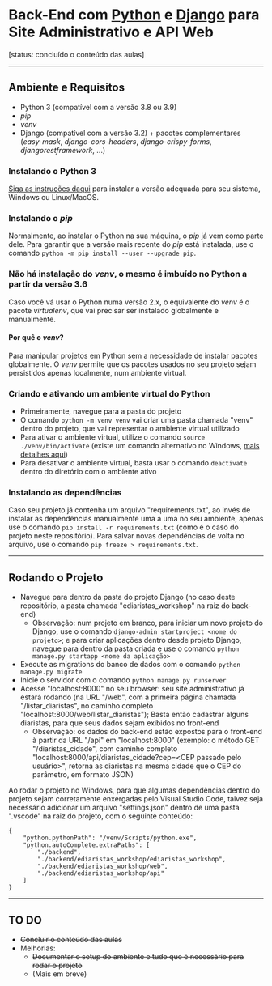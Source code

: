 # Back-End com [Python](https://www.python.org/) e [Django](https://www.djangoproject.com/) para Site Administrativo e API Web
[status: concluído o conteúdo das aulas]

___

## Ambiente e Requisitos
* Python 3 (compatível com a versão 3.8 ou 3.9)
* *pip*
* *venv*
* Django (compatível com a versão 3.2) + pacotes complementares (*easy-mask*, *django-cors-headers*, *django-crispy-forms*, *djangorestframework*, ...)

### Instalando o Python 3
[Siga as instruções daqui](https://www.python.org/downloads/) para instalar a versão adequada para seu sistema, Windows ou Linux/MacOS.

### Instalando o *pip*
Normalmente, ao instalar o Python na sua máquina, o *pip* já vem como parte dele. Para garantir que a versão mais recente do *pip* está instalada, use o comando `python -m pip install --user --upgrade pip`.

### Não há instalação do *venv*, o mesmo é imbuído no Python a partir da versão 3.6
Caso você vá usar o Python numa versão 2.x, o equivalente do *venv* é o pacote *virtualenv*, que vai precisar ser instalado globalmente e manualmente.
#### Por quê o *venv*?
Para manipular projetos em Python sem a necessidade de instalar pacotes globalmente. O *venv* permite que os pacotes usados no seu projeto sejam persistidos apenas localmente, num ambiente virtual.

### Criando e ativando um ambiente virtual do Python
* Primeiramente, navegue para a pasta do projeto
* O comando `python -m venv venv` vai criar uma pasta chamada "venv" dentro do projeto, que vai representar o ambiente virtual utilizado
* Para ativar o ambiente virtual, utilize o comando `source ./venv/bin/activate` (existe um comando alternativo no Windows, [mais detalhes aqui](https://docs.python.org/3/library/venv.html#module-venv))
* Para desativar o ambiente virtual, basta usar o comando `deactivate` dentro do diretório com o ambiente ativo

### Instalando as dependências
Caso seu projeto já contenha um arquivo "requirements.txt", ao invés de instalar as dependências manualmente uma a uma no seu ambiente, apenas use o comando `pip install -r requirements.txt` (como é o caso do projeto neste repositório). Para salvar novas dependências de volta no arquivo, use o comando `pip freeze > requirements.txt`.

___

## Rodando o Projeto
* Navegue para dentro da pasta do projeto Django (no caso deste repositório, a pasta chamada "ediaristas_workshop" na raiz do back-end)
    * Observação: num projeto em branco, para iniciar um novo  projeto do Django, use o comando `django-admin startproject <nome do projeto>`; e para criar aplicações dentro desde projeto Django, navegue para dentro da pasta criada e use o comando `python manage.py startapp <nome da aplicação>`
* Execute as migrations do banco de dados com o comando `python manage.py migrate`
* Inicie o servidor com o comando `python manage.py runserver`
* Acesse "localhost:8000" no seu browser: seu site administrativo já estará rodando (na URL "/web", com a primeira página chamada "/listar_diaristas", no caminho completo "localhost:8000/web/listar_diaristas"); Basta então cadastrar alguns diaristas, para que seus dados sejam exibidos no front-end
    * Observação: os dados do back-end estão expostos para o front-end à partir da URL "/api" em "localhost:8000" (exemplo: o método GET "/diaristas_cidade", com caminho completo "localhost:8000/api/diaristas_cidade?cep=\<CEP passado pelo usuário\>", retorna as diaristas na mesma cidade que o CEP do parâmetro, em formato JSON)

Ao rodar o projeto no Windows, para que algumas dependências dentro do projeto sejam corretamente enxergadas pelo Visual Studio Code, talvez seja necessário adicionar um arquivo "settings.json" dentro de uma pasta ".vscode" na raiz do projeto, com o seguinte conteúdo:
```
{
    "python.pythonPath": "/venv/Scripts/python.exe",
    "python.autoComplete.extraPaths": [
        "./backend",
        "./backend/ediaristas_workshop/ediaristas_workshop",
        "./backend/ediaristas_workshop/web",
        "./backend/ediaristas_workshop/api"
    ]
}
```
___

## TO DO
* ~~Concluir o conteúdo das aulas~~
* Melhorias:
    * ~~Documentar o setup do ambiente e tudo que é necessário para rodar o projeto~~
    * (Mais em breve)
